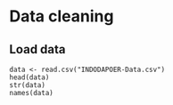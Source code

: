 # Data cleaning 



## Load data
~~~
data <- read.csv("INDODAPOER-Data.csv")
head(data)
str(data)
names(data)
~~~

